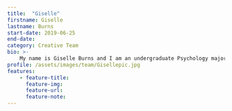 ```yaml
---
title:  "Giselle"
firstname: Giselle
lastname: Burns
start-date: 2019-06-25
end-date:
category: Creative Team
bio: >- 
    My name is Giselle Burns and I am an undergraduate Psychology major. I enjoy learning about learning, and I hope to inspire others to do the same!
profile: /assets/images/team/Gisellepic.jpg
features:
    - feature-title: 
      feature-img: 
      feature-url: 
      feature-note: 
---
```

